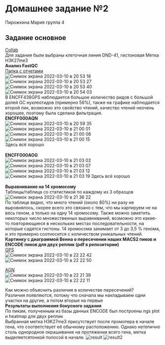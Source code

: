# Домашнее задание №2
Пирожкина Мария группа 4

## Задание основное
[Collab](https://colab.research.google.com/drive/10IPYai5ftrE648XTtJP4mKO1mm-EvBOv?usp=sharing) <br>
Для задания были выбраны клеточная линия DND-41, гистоновая Метка H3K27me3 <br>
<b> Анализ FastQC </b> <br>
[Папка с отчетами](https://github.com/Pirozhok1967/hse_hw2_chip/tree/main/fastqc)<br>
![Снимок экрана 2022-03-10 в 20 53 18](https://user-images.githubusercontent.com/34075090/157725868-bb01ff23-4a09-4ebe-b822-224b60703f6b.png)
![Снимок экрана 2022-03-10 в 20 53 27](https://user-images.githubusercontent.com/34075090/157725867-1b07d47a-2de3-4f88-8853-a5c71bae2b9c.png)
![Снимок экрана 2022-03-10 в 20 53 40](https://user-images.githubusercontent.com/34075090/157725865-9293175c-bea5-4fbe-81f8-78a4bf41e7cd.png)
![Снимок экрана 2022-03-10 в 20 54 03](https://user-images.githubusercontent.com/34075090/157725857-e86b532a-8616-48fb-a9fa-227aae57a248.png)
<br>
В ENCFF438GPS наблюдается большое количество ридов с большой долей GC нуклеотидов (примерно 56%), также на графике наблюдается второй пик, возможно это свойство чтений, качество чтений неочень хорошее, поэтому была сделана фильтрация. <br>
<b>ENCFF000AQN </b><br>
![Снимок экрана 2022-03-10 в 20 59 35](https://user-images.githubusercontent.com/34075090/157726149-f8c2e0d3-0110-4c1a-84e4-0008e5446689.png)
![Снимок экрана 2022-03-10 в 21 00 01](https://user-images.githubusercontent.com/34075090/157726139-bcb6e516-3be0-4735-8580-d0bb0203ca9a.png)
![Снимок экрана 2022-03-10 в 21 00 06](https://user-images.githubusercontent.com/34075090/157726144-1f70b353-8229-4978-a2f4-f3a31263d494.png)
![Снимок экрана 2022-03-10 в 21 00 15](https://user-images.githubusercontent.com/34075090/157726151-afd9c40f-2f63-4d01-b8dc-b8ba6678d959.png)<br>
 Здесь всё хорошо <br>
 <br>
<b>ENCFF000AOG </b><br>
![Снимок экрана 2022-03-10 в 21 03 02](https://user-images.githubusercontent.com/34075090/157726742-a117e3fe-3bf7-4958-8eee-75f1ec316710.png)
![Снимок экрана 2022-03-10 в 21 03 07](https://user-images.githubusercontent.com/34075090/157726748-f48018de-0c62-464f-a1dd-92374813c302.png)
![Снимок экрана 2022-03-10 в 21 03 12](https://user-images.githubusercontent.com/34075090/157726749-359043ae-3e5b-4aa9-9f76-273f9b1d3fbb.png)
![Снимок экрана 2022-03-10 в 21 03 19](https://user-images.githubusercontent.com/34075090/157726751-88063826-3970-4edf-ae78-992c8d36e5c0.png)
Здесь всё хорошо <br>
<br>
<b> Выравнивание на 14 хромосому </b> <br>
Таблицы/таблица со статистикой по каждому из 3 образцов <br>
![Снимок экрана 2022-03-10 в 21 36 22](https://user-images.githubusercontent.com/34075090/157731860-e0e18258-1a77-472d-85b1-e61803acdf61.png)<br>
По таблице видно, что много чтений (около 80%) ни разу не выровнялось, скорее всего это связано с тем, что мы картируем не на весь геном, а только на одну 14 хромосому. Также можно заметить некоторых число множественных выравниваний, возможно это какие-то повторяющиеся в нескольких местах последовательности, на которые садятся гистоны. 14 хромосома занимает от 3 до 3,5 % генома, и это примерно соотносится с количеством уникальных чтений. 
<br>
<b>Картинку с диаграммой Венна о пересечении наших MACS2 пиков и ENCODE пиков для двух реплик (pdf в репозитории) </b> <br>
[GPS](https://github.com/Pirozhok1967/hse_hw2_chip/tree/main/vene/GPS) <br>![Снимок экрана 2022-03-10 в 22 22 42](https://user-images.githubusercontent.com/34075090/157738990-3c212f55-96bb-4a71-9b2d-6067c339661f.png)
![Снимок экрана 2022-03-10 в 22 22 50](https://user-images.githubusercontent.com/34075090/157738999-440f819d-11df-4cc0-9147-9eee1eda9040.png)

[AGN](https://github.com/Pirozhok1967/hse_hw2_chip/tree/main/vene/AGN) <br>![Снимок экрана 2022-03-10 в 22 21 39](https://user-images.githubusercontent.com/34075090/157738835-a1eeb4ff-5ff2-4bff-aba0-0aa685e7b527.png)
![Снимок экрана 2022-03-10 в 22 22 11](https://user-images.githubusercontent.com/34075090/157738891-524f482f-8d37-4867-9730-c8bcf62159dc.png)

Как можно объяснить различия в количестве пересечений?<br>
Различия появляются, потому что сначала мы накладываем одни участки на другие, а потом вторые на первые
<br>
<b> Результаты выполнения бонусного задания </b> <br>
По пикам, полученным из базы данных ENCODE был построены ngs plot и heatmap для двух реплик <br>
Выбранная метка H3K27me3 присутствует после промотера в начале гена, что соответствует её обычному расположению. Однако нетепично столь однородное окрашивание на протяжении всего гена, метка выделяетсятонкой полосой в начале. 
![result](https://user-images.githubusercontent.com/34075090/157735771-0f1326d8-8cb7-4675-ac12-7f1f8ce88acf.png)
![result2](https://user-images.githubusercontent.com/34075090/157753857-8debe5fa-d27f-4985-8529-d77f94146a33.png)

